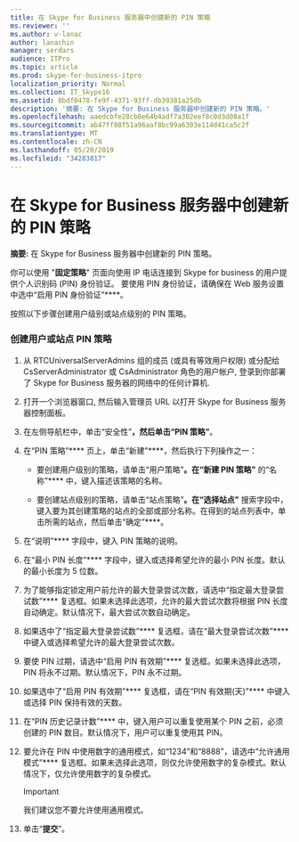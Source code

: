 ```yaml
---
title: 在 Skype for Business 服务器中创建新的 PIN 策略
ms.reviewer: ''
ms.author: v-lanac
author: lanachin
manager: serdars
audience: ITPro
ms.topic: article
ms.prod: skype-for-business-itpro
localization_priority: Normal
ms.collection: IT_Skype16
ms.assetid: 8bdf0478-fe9f-4371-93ff-db39381a25db
description: '摘要: 在 Skype for Business 服务器中创建新的 PIN 策略。'
ms.openlocfilehash: aaedcbfe28cb8e64b4adf7a302eef8c0d3d08a1f
ms.sourcegitcommit: ab47ff88f51a96aaf8bc99a6303e114d41ca5c2f
ms.translationtype: MT
ms.contentlocale: zh-CN
ms.lasthandoff: 05/20/2019
ms.locfileid: "34283817"
---
```

# <a name="create-a-new-pin-policy-in-skype-for-business-server"></a>在 Skype for Business 服务器中创建新的 PIN 策略
 
**摘要:** 在 Skype for Business 服务器中创建新的 PIN 策略。
  
你可以使用 "**固定策略**" 页面向使用 IP 电话连接到 Skype for business 的用户提供个人识别码 (PIN) 身份验证。 要使用 PIN 身份验证，请确保在 Web 服务设置中选中“启用 PIN 身份验证”****。
  
按照以下步骤创建用户级别或站点级别的 PIN 策略。 
  
### <a name="to-create-a-user-or-site-pin-policy"></a>创建用户或站点 PIN 策略

1.  从 RTCUniversalServerAdmins 组的成员 (或具有等效用户权限) 或分配给 CsServerAdministrator 或 CsAdministrator 角色的用户帐户, 登录到你部署了 Skype for Business 服务器的网络中的任何计算机.
    
2. 打开一个浏览器窗口, 然后输入管理员 URL 以打开 Skype for Business 服务器控制面板。 
    
3. 在左侧导航栏中，单击“安全性”****，然后单击“PIN 策略”****。
    
4. 在“PIN 策略”**** 页上，单击“新建”****，然后执行下列操作之一：
    
   - 要创建用户级别的策略，请单击“用户策略”****。在“新建 PIN 策略”**** 的“名称”**** 中，键入描述该策略的名称。
    
   - 要创建站点级别的策略，请单击“站点策略”****。在“选择站点”**** 搜索字段中，键入要为其创建策略的站点的全部或部分名称。在得到的站点列表中，单击所需的站点，然后单击“确定”****。
    
5. 在“说明”**** 字段中，键入 PIN 策略的说明。
    
6. 在“最小 PIN 长度”**** 字段中，键入或选择希望允许的最小 PIN 长度。默认的最小长度为 5 位数。
    
7. 为了能够指定锁定用户前允许的最大登录尝试次数，请选中“指定最大登录尝试数”**** 复选框。如果未选择此选项，允许的最大尝试次数将根据 PIN 长度自动确定。默认情况下，最大尝试次数自动确定。
    
8. 如果选中了“指定最大登录尝试数”**** 复选框，请在“最大登录尝试次数”**** 中键入或选择希望允许的最大登录尝试次数。
    
9. 要使 PIN 过期，请选中“启用 PIN 有效期”**** 复选框。如果未选择此选项，PIN 将永不过期。默认情况下，PIN 永不过期。
    
10. 如果选中了“启用 PIN 有效期”**** 复选框，请在“PIN 有效期(天)”**** 中键入或选择 PIN 保持有效的天数。
    
11. 在“PIN 历史记录计数”**** 中，键入用户可以重复使用某个 PIN 之前，必须创建的 PIN 数目。默认情况下，用户可以重复使用其 PIN。
    
12. 要允许在 PIN 中使用数字的通用模式，如“1234”和“8888”，请选中“允许通用模式”**** 复选框。如果未选择此选项，则仅允许使用数字的复杂模式。默认情况下，仅允许使用数字的复杂模式。
    
    > [!IMPORTANT]
    > 我们建议您不要允许使用通用模式。 
  
13. 单击“**提交**”。
    

